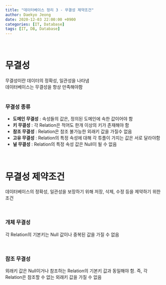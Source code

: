 ```yaml
---
title: "데이터베이스 정리 3 - 무결성 제약조건"
author: Daekyo Jeong
date: 2020-12-03 22:00:00 +0900
categories: [IT, Database]
tags: [IT, DB, Database]
---
```


<br/>

# **무결성**  

무결성이란 데이터의 정확성, 일관성을 나타냄   
데이터베이스는 무결성을 항상 만족해야함   
<br/>

### **무결성 종류**

- **도메인 무결성** : 속성들의 값은, 정의된 도메인에 속한 값이어야 함    
- **키 무결성** : 각 Relation은 적어도 한개 이상의 키가 존재해야 함   
- **참조 무결성** : Relation은 참조 불가능한 외래키 값을 가질수 없음   
- **고유 무결성** : Relation의 특정 속성에 대해 각 튜플이 가지는 값은 서로 달라야함   
- **널 무결성** : Relation의 특정 속성 값은 Null이 될 수 없음   
<br/>

# **무결성 제약조건**   
데이터베이스의 정확성, 일관성을 보장하기 위해 저장, 삭제, 수정 등을 제약하기 위한 조건   

<br/>

### **개체 무결성**   
각 Relation의 기본키는 Null 값이나 중복된 값을 가질 수 없음   

<br/>

### **참조 무결성**   
외래키 값은 Null이거나 참조하는 Relation의 기본키 값과 동일해야 함.
즉, 각 Relation은 참조할 수 없는 외래키 값을 가질 수 없음   

<br/>
